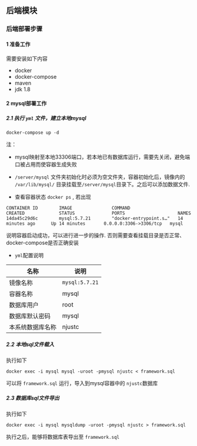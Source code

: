 ## 后端模块

### 后端部署步骤

#### 1 准备工作

需要安装如下内容

- docker
- docker-compose
- maven
- jdk 1.8

#### 2 mysql部署工作

##### 2.1 执行 `yml` 文件，建立本地mysql

```
docker-compose up -d
```

注：

- mysql映射至本地33306端口，若本地已有数据库运行，需要先关闭，避免端口被占用而使容器生成失败
- `/server/mysql` 文件夹初始化时必须为空文件夹，容器初始化后，镜像内的 `/var/lib/mysql/` 目录挂载至`/server/mysql`目录下。之后可以添加数据文件. 

- 查看容器状态 `docker ps` , 若出现

```
CONTAINER ID        IMAGE               COMMAND                  CREATED             STATUS              PORTS                    NAMES
14da45c29d6c        mysql:5.7.21        "docker-entrypoint.s…"   14 minutes ago      Up 14 minutes       0.0.0.0:3306->3306/tcp   mysql
```

说明容器启动成功，可以进行进一步的操作. 否则需要查看挂载目录是否正常、docker-compose是否正确安装

- `yml`配置说明

| 名称             | 说明           |
| ---------------- | -------------- |
| 镜像名称         | `mysql:5.7.21` |
| 容器名称         | mysql          |
| 数据库用户       | root           |
| 数据库默认密码   | mysql          |
| 本系统数据库名称 | njustc         |

##### 2.2 本地sql文件载入

执行如下

```
docker exec -i mysql mysql -uroot -pmysql njustc < framework.sql
```

可以将 `framework.sql` 运行，导入到mysql容器中的 `njustc`数据库

##### 2.3 数据库sql文件导出

执行如下

```
docker exec -i mysql mysqldump -uroot -pmysql njustc > framework.sql
```

执行之后，能够将数据库表导出至 `framework.sql`


